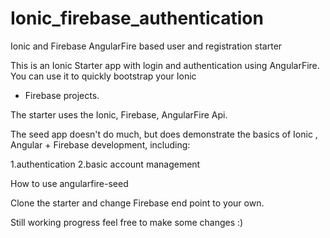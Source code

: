 # Ionic_firebase_authentication


Ionic and Firebase AngularFire based user and registration starter

This is an Ionic Starter app with login and authentication using AngularFire. You can use it to quickly bootstrap your Ionic
+ Firebase projects.

The starter uses the Ionic, Firebase, AngularFire Api.

The seed app doesn't do much, but does demonstrate the basics of Ionic , Angular + Firebase development, including:

   1.authentication
   2.basic account management


How to use angularfire-seed

Clone the starter and change Firebase end point to your own.

Still working progress feel free to make some changes :)
